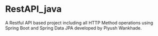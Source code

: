 # RestAPI_java

A Restful API based project including all HTTP Method operations using Spring Boot and Spring Data JPA developed by Piyush Wankhade.

